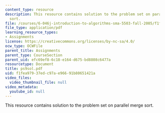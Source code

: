 ```yaml
---
content_type: resource
description: This resource contains solution to the problem set on parallel merge
  sort.
file: /courses/6-046j-introduction-to-algorithms-sma-5503-fall-2005/f1fea97937edc97ae96691b80651421a_ps9sol.pdf
file_type: application/pdf
learning_resource_types:
- Assignments
license: https://creativecommons.org/licenses/by-nc-sa/4.0/
ocw_type: OCWFile
parent_title: Assignments
parent_type: CourseSection
parent_uid: efc69ef8-6c18-e164-d675-bd8808c6477a
resourcetype: Document
title: ps9sol.pdf
uid: f1fea979-37ed-c97a-e966-91b80651421a
video_files:
  video_thumbnail_file: null
video_metadata:
  youtube_id: null
---
```

This resource contains solution to the problem set on parallel merge sort.